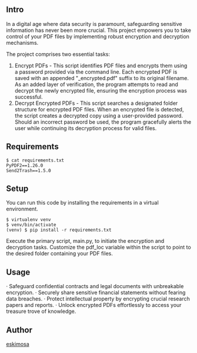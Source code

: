 Intro
--

In a digital age where data security is paramount, safeguarding sensitive information has never been more crucial. 
This project empowers you to take control of your PDF files by implementing robust encryption and decryption mechanisms. 

The project comprises two essential tasks:
1. Encrypt PDFs - This script identifies PDF files and encrypts them using a password provided via the command line. Each encrypted PDF is saved with an appended "_encrypted.pdf" suffix to its original filename. As an added layer of verification, the program attempts to read and decrypt the newly encrypted file, ensuring the encryption process was successful.
2. Decrypt Encrypted PDFs - This script searches a designated folder structure for encrypted PDF files. When an encrypted file is detected, the script creates a decrypted copy using a user-provided password. Should an incorrect password be used, the program gracefully alerts the user while continuing its decryption process for valid files.

Requirements
--
```shell
$ cat requirements.txt
PyPDF2==1.26.0
Send2Trash==1.5.0
```

Setup
--

You can run this code by installing the requirements in a virtual environment.

```shell
$ virtualenv venv
$ venv/bin/activate
(venv) $ pip install -r requirements.txt
```

Execute the primary script, main.py, to initiate the encryption and decryption tasks. Customize the pdf_loc variable within the script to point to the desired folder containing your PDF files.

Usage
--

 · Safeguard confidential contracts and legal documents with unbreakable encryption.
 · Securely share sensitive financial statements without fearing data breaches.
 · Protect intellectual property by encrypting crucial research papers and reports.
 · Unlock encrypted PDFs effortlessly to access your treasure trove of knowledge.

Author
--

[eskimosa](https://github.com/eskimosa/)

